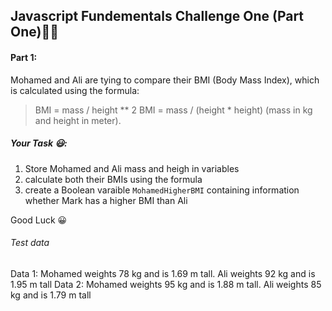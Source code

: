 ## Javascript Fundementals Challenge One (Part One)💪🏾
#### Part 1:
Mohamed and Ali are tying to compare their BMI (Body Mass Index), which is calculated using the formula:
> BMI = mass / height ** 2 
> BMI = mass / (height * height) (mass in kg and height in meter).

##### Your Task 😃:
1. Store Mohamed and Ali mass and heigh in variables
2. calculate both their BMIs using the formula
3. create a Boolean varaible `MohamedHigherBMI` containing information whether Mark has a higher BMI than Ali

Good Luck 😀
###### Test data
Data 1: Mohamed weights 78 kg and is 1.69 m tall. Ali weights 92 kg and is 1.95 m tall
Data 2: Mohamed weights 95 kg and is 1.88 m tall. Ali weights 85 kg and is 1.79 m tall
